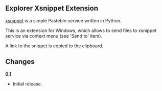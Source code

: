 Explorer Xsnippet Extension
---------------------------

[xsnippet](http://www.xsnippet.org) is a simple Pastebin service written in Python.

This is an extension for Windows, which allows to send
files to xsnippet service via context menu (see 'Send to' item).

A link to the snippet is copied to the clipboard.


Changes
-------

**0.1**

- Initial release.
